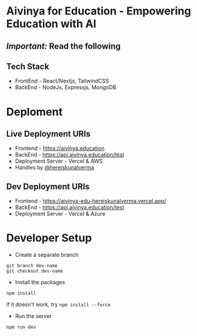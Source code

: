 # Aivinya for Education - Empowering Education with AI

## **_Important:_** Read the following

## Tech Stack

- FrontEnd - React/Nextjs, TailwindCSS
- BackEnd - NodeJs, Expressjs, MongoDB

# Deploment

## Live Deployment URIs

- Frontend - https://aivinya.education
- BackEnd - https://api.aivinya.education/test
- Deployment Server - Vercel & AWS
- Handles by <a href="https://github.com/hereiskunalverma">@hereiskunalverma</a>

## Dev Deployment URIs

- Frontend - https://aivinya-edu-hereiskunalverma.vercel.app/
- BackEnd - https://api.aivinya.education/test
- Deployment Server - Vercel & Azure

# Developer Setup

- Create a separate branch

```
git branch dev-name
git checkout dev-name
```

- Install the packages

```
npm install
```

if it doesn't work, try `npm install --force`

- Run the server

```
npm run dev
```
